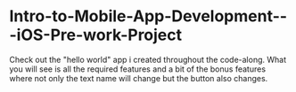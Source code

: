 # Intro-to-Mobile-App-Development---iOS-Pre-work-Project
Check out the "hello world" app i created throughout the code-along. What you will see is all the required features and a bit of the bonus features where not only the text name will change but the button also changes. 

